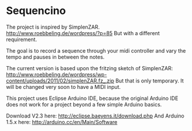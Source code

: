 Sequencino
============================================================
The project is inspired by SimplenZAR.
http://www.roebbeling.de/wordpress/?p=85
But with a different requirement.

The goal is to record a sequence through
your midi controller and vary the tempo
and pauses in between the notes.

The current version is based upon the fritzing
sketch of SimplenZAR:
http://www.roebbeling.de/wordpress/wp-content/uploads/2011/02/simplenZAR.fz_.zip
But that is only temporary. It will be changed very soon
to have a MIDI input.

This project uses Eclipse Arduino IDE, because the original
Arduino IDE does not work for a project beyond a 
few simple Arduino basics.

Download V2.3 here:
http://eclipse.baeyens.it/download.php
And Arduino 1.5.x here:
http://arduino.cc/en/Main/Software
